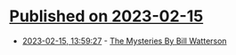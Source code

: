 # [Published on 2023-02-15](index.md)

* [2023-02-15, 13:59:27](https://news.ycombinator.com/item?id=34803819) - [The Mysteries By Bill Watterson](https://www.simonandschuster.com/books/The-Mysteries/Bill-Watterson/9781524884949)

